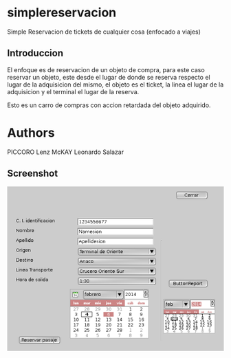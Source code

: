 simplereservacion
=================

Simple Reservacion de tickets de cualquier cosa (enfocado a viajes)


Introduccion
------------

El enfoque es de reservacion de un objeto de compra, 
para este caso reservar un objeto, este desde el lugar 
de donde se reserva respecto el lugar de la adquisicion 
del mismo, el objeto es el ticket, la linea el lugar de la adquisicion 
y el terminal el lugar de la reserva.

Esto es un carro de compras con accion retardada del objeto adquirido.


Authors
=======

PICCORO Lenz McKAY
Leonardo Salazar

Screenshot
----------

![simplereservacion.png](simplereservacion.png)
